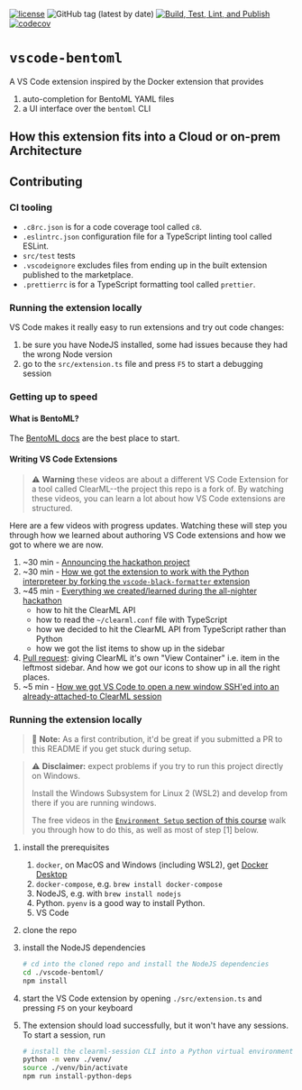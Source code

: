 [![license](https://img.shields.io/badge/license-Apache%202.0-blue.svg)](./LICENSE)
![GitHub tag (latest by date)](https://img.shields.io/github/v/tag/mlops-club/vscode-bentoml)
[![Build, Test, Lint, and Publish](https://github.com/mlops-club/vscode-bentoml/actions/workflows/build-test-lint-publish.yaml/badge.svg)](https://github.com/mlops-club/vscode-bentoml/actions/workflows/build-test-lint-publish.yaml)
[![codecov](https://codecov.io/gh/mlops-club/vscode-bentoml/graph/badge.svg?token=TGO9LDODDW)](https://codecov.io/gh/mlops-club/vscode-bentoml)

# `vscode-bentoml`

A VS Code extension inspired by the Docker extension that provides

1. auto-completion for BentoML YAML files
2. a UI interface over the `bentoml` CLI

## How this extension fits into a Cloud or on-prem Architecture

<!-- <img width="600" alt="image" src="https://github.com/mlops-club/vscode-bentoml/assets/32227767/6f01df5a-2646-4716-aa00-bb88ae290fd0"> -->


## Contributing

### CI tooling

- `.c8rc.json` is for a code coverage tool called `c8`.
- `.eslintrc.json` configuration file for a TypeScript linting tool called ESLint.
- `src/test` tests
- `.vscodeignore` excludes files from ending up in the built extension published to the marketplace.
- `.prettierrc` is for a TypeScript formatting tool called `prettier`.

### Running the extension locally

VS Code makes it really easy to run extensions and try out code changes:

1. be sure you have NodeJS installed, some had issues because they had the wrong Node version
2. go to the `src/extension.ts` file and press `F5` to start a debugging session

### Getting up to speed 

#### What is BentoML?

The [BentoML docs](https://docs.bentoml.com) are the best place to start.

#### Writing VS Code Extensions

> ⚠️ **Warning** these videos are about a different VS Code Extension for a tool called ClearML--the project this repo is a fork of. By watching these videos, you can learn a lot about how VS Code extensions are structured.

Here are a few videos with progress updates. Watching these will step you through how we learned about authoring VS Code extensions and how we got to where we are now.

1. ~30 min - [Announcing the hackathon project](https://youtu.be/YddCUa-5yVI)
1. ~30 min - [How we got the extension to work with the Python interpreteer by forking the `vscode-black-formatter` extension](https://youtu.be/_FyadEJFRiM)
1. ~45 min - [Everything we created/learned during the all-nighter hackathon](https://youtu.be/fKTldHV_0Y0)
   - how to hit the ClearML API
   - how to read the `~/clearml.conf` file with TypeScript
   - how we decided to hit the ClearML API from TypeScript rather than Python
   - how we got the list items to show up in the sidebar
1. [Pull request](https://github.com/mlops-club/vscode-bentoml/pull/3): giving ClearML it's own "View Container" i.e. item
   in the leftmost sidebar. And how we got our icons to show up
   in all the right places.
1. ~5 min - [How we got VS Code to open a new window SSH'ed into an already-attached-to ClearML session](https://youtu.be/xmvlbjE0F1g)

### Running the extension locally

> 📌 **Note:** As a first contribution, it'd be great if you submitted a PR to this README if you get stuck during setup.

> ⚠️ **Disclaimer:** expect problems if you try to run this project directly on Windows.
>
> Install the Windows Subsystem for Linux 2 (WSL2) and develop from there if
> you are running windows.
>
> The free videos in the [`Environment Setup` section of this
> course](https://www.udemy.com/course/setting-up-the-linux-terminal-for-software-development/) walk you through how to do this, as well as most of step [1] below.

1. install the prerequisites
   1. `docker`, on MacOS and Windows (including WSL2), get [Docker Desktop](https://www.docker.com/products/docker-desktop/)
   2. `docker-compose`, e.g. `brew install docker-compose`
   3. NodeJS, e.g. with `brew install nodejs`
   4. Python. `pyenv` is a good way to install Python.
   5. VS Code
1. clone the repo
1. install the NodeJS dependencies
   ```bash
   # cd into the cloned repo and install the NodeJS dependencies
   cd ./vscode-bentoml/
   npm install
   ```
1. start the VS Code extension by opening `./src/extension.ts` and pressing `F5` on your keyboard
1. The extension should load successfully, but it won't have any sessions. To start a session, run

   ```bash
   # install the clearml-session CLI into a Python virtual environment
   python -m venv ./venv/
   source ./venv/bin/activate
   npm run install-python-deps
   ```
